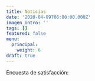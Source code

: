 ```yaml
---
title: Noticias
date: '2020-04-09T06:00:00.000Z'
imagen_intro: ''
tags: []
featured: false
menu:
  principal:
    weight: 6
draft: true
---
```










Encuesta de satisfacción:
